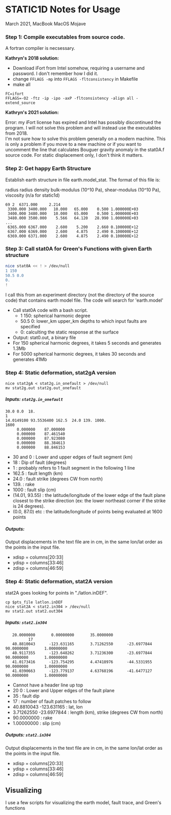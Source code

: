 # STATIC1D Notes for Usage

March 2021, MacBook MacOS Mojave

### Step 1: Compile executables from source code. 

A fortran compiler is necsessary. 

**Kathryn's 2018 solution:** 

* Download iFort from Intel somehow, requiring a username and password. I don't remember how I did it. 
* change ```FFLAGS -mp``` into ```FFLAGS -fltconsistency``` in Makefile
* make all
```
FC=ifort
FFLAGS=-O2 -ftz -ip -ipo -axP -fltconsistency -align all -extend_source
```

**Kathryn's 2021 solution:**  

Error: my iFort license has expired and Intel has possibly discontinued the program. 
I will not solve this problem and will instead use the executables from 2018.  
I'm not sure how to solve this problem generally on a modern machine. 
This is only a problem if you move to a new machine or if you want to uncomment the line that calculates Bouguer gravity anomaly
in the stat0A.f source code. For static displacement only, I don't think it matters. 

### Step 2: Get happy Earth Structure
Establish earth structure in file earth.model_stat. 
The format of this file is: 

radius radius density bulk-modulus (10^10 Pa), shear-modulus (10^10 Pa), viscosity (n/a for static1d)
```
69 2  6371.000     2.214
 3300.000 3400.000   10.000   65.000    0.500 1.000000E+03
 3400.000 3480.000   10.000   65.000    0.500 1.000000E+03
 3480.000 3500.000    5.566   64.120   28.990 1.000000E+03
...
 6365.000 6367.000    2.600    5.200    2.660 0.100000E+12
 6367.000 6369.000    2.600    4.875    2.490 0.100000E+12
 6369.000 6371.000    2.600    4.875    2.490 0.100000E+12
```


### Step 3: Call stat0A for Green's Functions with given Earth structure
```bash
nice stat0A << ! > /dev/null
1 150
50.5 0.0
0.
!
```
I call this from an experiment directory (not the directory of the source code) that contains earth model file. The code will search for 'earth.model'
* Call stat0A code with a bash script.
    * 1 150: spherical harmonic degree
    * 50.5 0: lower_km upper_km depths to which input faults are specified
    * 0: calculting the static response at the surface
* Output: stat0.out, a binary file
* For 150 spherical harmonic degrees, it takes 5 seconds and generates 1.3Mb
* For 5000 spherical harmonic degrees, it takes 30 seconds and generates 41Mb


### Step 4: Static deformation, stat2gA version
```
nice stat2gA < stat2g.in_onefault > /dev/null
mv stat2g.out stat2g.out_onefault
```

##### Inputs: ```stat2g.in_onefault```
```
30.0 0.0  18.
1
14.0149100 93.5536400 162.5  24.0 139. 1000.
1600
     0.000000    87.000000
     0.000000    87.461540
     0.000000    87.923080
     0.000000    88.384613
     0.000000    88.846153
```
* 30 and 0     : Lower and upper edges of fault segment (km)
* 18           : Dip of fault (degrees)
* 1            : probably refers to 1 fault segment in the following 1 line
* 162.5        : fault length (km)
* 24.0         : fault strike (degrees CW from north)
* 139\.        : rake
* 1000         : fault slip (cm)
* (14.01, 93.55) : the latitude/longitude of the lower edge of the fault plane closest to the strike direction (ex: the lower northeast corner if the strike is 24 degrees).
* (0.0, 87.0) etc  : the latitude/longitude of points being evaluated at 1600 points

##### Outputs: 
Output displacements in the text file are in cm, in the same lon/lat order as the points in the input  file. 
* xdisp = columns[20:33]
* ydisp = columns[33:46]
* zdisp = columns[46:59]

### Step 4: Static deformation, stat2A version
stat2A goes looking for points in "./latlon.inDEF".
``` 
cp $pts_file latlon.inDEF
nice stat2A < stat2.in304 > /dev/null
mv stat2.out stat2.out304
```
##### Inputs: ```stat2.in304```
```
   20.0000000       0.00000000       35.0000000    
          17
   40.8810043      -123.631165       3.71262550      -23.6977844       90.0000000       1.00000000    
   40.9117355      -123.648262       3.71236300      -23.6977844       90.0000000       1.00000000    
   41.0173416      -123.754295       4.47418976      -44.5331955       90.0000000       1.00000000    
   41.0390663      -123.779137       4.63768196      -41.6477127       90.0000000       1.00000000 
```
* Cannot have a header line up top
* 20 0 : Lower and Upper edges of the fault plane 
* 35 : fault dip
* 17 : number of fault patches to follow
* 40.8810043      -123.631165 : lat, lon
* 3.71262550      -23.6977844 : length (km), strike (degrees CW from north)
* 90.0000000 : rake
* 1.00000000 : slip (cm)

##### Outputs: ```stat2.in304```
Output displacements in the text file are in cm, in the same lon/lat order as the points in the input  file. 
* xdisp = columns[20:33]
* ydisp = columns[33:46]
* zdisp = columns[46:59]

## Visualizing 
I use a few scripts for visualizing the earth model, fault trace, and Green's functions
